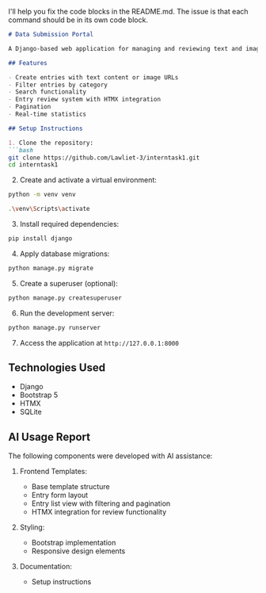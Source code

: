 I'll help you fix the code blocks in the README.md. The issue is that each command should be in its own code block.

```markdown:c:\Users\kaung\Interntask1\README.md
# Data Submission Portal

A Django-based web application for managing and reviewing text and image URL entries with filtering, search, and review functionality.

## Features

- Create entries with text content or image URLs
- Filter entries by category
- Search functionality
- Entry review system with HTMX integration
- Pagination
- Real-time statistics

## Setup Instructions

1. Clone the repository:
```bash
git clone https://github.com/Lawliet-3/interntask1.git
cd interntask1
```

2. Create and activate a virtual environment:
```bash
python -m venv venv
```
```bash
.\venv\Scripts\activate
```

3. Install required dependencies:
```bash
pip install django
```

4. Apply database migrations:
```bash
python manage.py migrate
```

5. Create a superuser (optional):
```bash
python manage.py createsuperuser
```

6. Run the development server:
```bash
python manage.py runserver
```

7. Access the application at `http://127.0.0.1:8000`

## Technologies Used
- Django
- Bootstrap 5
- HTMX
- SQLite

## AI Usage Report
The following components were developed with AI assistance:

1. Frontend Templates:
   - Base template structure
   - Entry form layout
   - Entry list view with filtering and pagination
   - HTMX integration for review functionality

2. Styling:
   - Bootstrap implementation
   - Responsive design elements

3. Documentation:
   - Setup instructions
